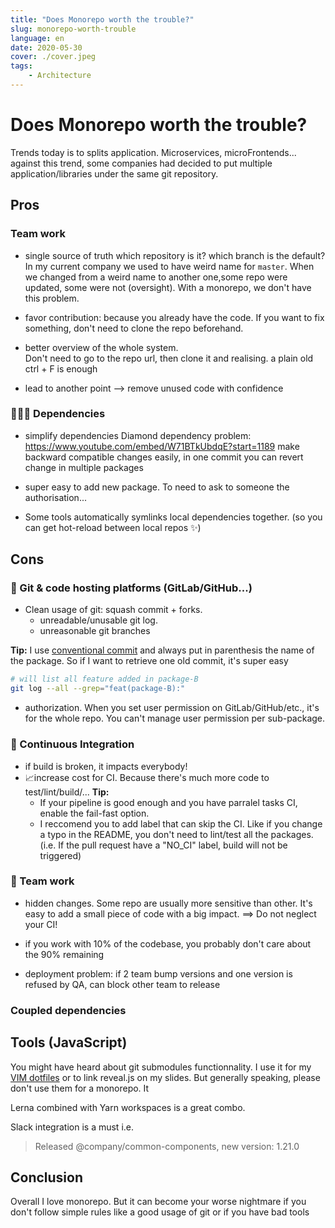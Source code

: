 ```yaml
---
title: "Does Monorepo worth the trouble?"
slug: monorepo-worth-trouble
language: en
date: 2020-05-30
cover: ./cover.jpeg
tags: 
    - Architecture
---
```




# Does Monorepo worth the trouble?

Trends today is to splits application. Microservices, microFrontends...  
against this trend, some companies had decided to put multiple application/libraries under the same git repository.


## Pros

### Team work

* single source of truth
  which repository is it? which branch is the default?
  In my current company we used to have weird name for `master`. When we changed from a weird name to another one,some repo were updated, some were not (oversight). With a monorepo, we don't have this problem.

* favor contribution: because you already have the code.
If you want to fix something, don't need to clone the repo beforehand.

* better overview of the whole system.  
Don't need to go to the repo url, then clone it and realising.
a plain old ctrl + F is enough

* lead to another point --> remove unused code with confidence


### 👨‍👩‍👧 Dependencies

* simplify dependencies
  Diamond dependency problem: https://www.youtube.com/embed/W71BTkUbdqE?start=1189
  make backward compatible changes easily, in one commit you can revert change in multiple packages

* super easy to add new package. To need to ask to someone the authorisation...
* Some tools automatically symlinks local dependencies together. (so you can get hot-reload between local repos ✨)


## Cons

### 🍴 Git & code hosting platforms (GitLab/GitHub...)

* Clean usage of git: squash commit + forks.
  * unreadable/unusable git log.
  * unreasonable git branches

**Tip:** I use [conventional commit](git-conventional-commits) and always put in parenthesis the name of the package. So if I want to retrieve one old commit, it's super easy
```bash
# will list all feature added in package-B
git log --all --grep="feat(package-B):"
```

* authorization. When you set user permission on GitLab/GitHub/etc., it's for the whole repo. You can't manage user permission per sub-package.


### 🤖 Continuous Integration

* if build is broken, it impacts everybody!
* 📈increase cost for CI. Because there's much more code to test/lint/build/...
**Tip:** 
  * If your pipeline is good enough and you have parralel tasks CI, enable the fail-fast option.
  * I reccomend you to add label that can skip the CI. Like if you change a typo in the README, you don't need to lint/test all the packages. (i.e. If the pull request have a "NO_CI" label, build will not be triggered)


### 🤝 Team work

* hidden changes. Some repo are usually more sensitive than other. It's easy to add a small piece of code with a big impact.
==> Do not neglect your CI!

* if you work with 10% of the codebase, you probably don't care about the 90% remaining

* deployment problem: if 2 team bump versions and one version is refused by QA, can block other team to release


### Coupled dependencies



## Tools (JavaScript)

You might have heard about git submodules functionnality. 
I use it for my [VIM dotfiles](TODO) or to link reveal.js on my slides.
But generally speaking, please don't use them for a monorepo. It

Lerna combined with Yarn workspaces is a great combo.

Slack integration is a must i.e.
> Released @company/common-components, new version: 1.21.0

## Conclusion

Overall I love monorepo. But it can become your worse nightmare if you don't follow simple rules like a good usage of git or if you have bad tools